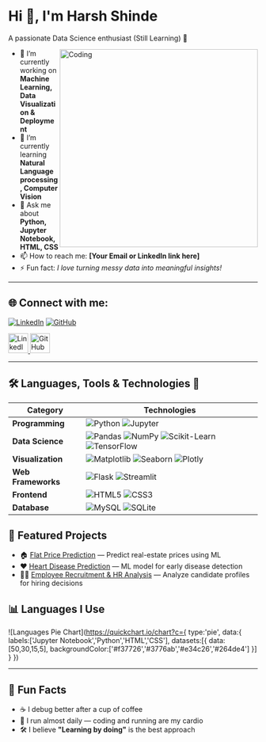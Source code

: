 # Hi 👋, I'm Harsh Shinde

A passionate Data Science enthusiast (Still Learning) 🚀

<img align="right" alt="Coding" width="400" src="https://cdn.dribbble.com/users/1162077/screenshots/3848914/programmer.gif">

- 🔭 I’m currently working on **Machine Learning, Data Visualization & Deployment**
- 🌱 I’m currently learning **Natural Language processing, Computer Vision**
- 💬 Ask me about **Python, Jupyter Notebook, HTML, CSS**
- 📫 How to reach me: **[Your Email or LinkedIn link here]**
- ⚡ Fun fact: *I love turning messy data into meaningful insights!*

---

## 🌐 Connect with me:
[![LinkedIn](https://img.shields.io/badge/LinkedIn-%230077B5.svg?logo=linkedin&logoColor=white)](https://www.linkedin.com/in/your-profile)
[![GitHub](https://img.shields.io/badge/GitHub-%23121011.svg?logo=github&logoColor=white)](https://github.com/your-username)

<!-- Icon-style links -->
<a href="https://www.linkedin.com/in/your-profile" target="_blank">
    <img src="https://cdn-icons-png.flaticon.com/512/174/174857.png" width="40" height="40" alt="LinkedIn"/>
</a>
<a href="https://github.com/your-username" target="_blank">
    <img src="https://cdn-icons-png.flaticon.com/512/25/25231.png" width="40" height="40" alt="GitHub"/>
</a>



---

## 🛠 Languages, Tools & Technologies 🚀

| **Category**           | **Technologies** |
|------------------------|------------------|
| **Programming**        | ![Python](https://img.shields.io/badge/Python-3776AB?logo=python&logoColor=white) ![Jupyter](https://img.shields.io/badge/Jupyter-F37626?logo=jupyter&logoColor=white) |
| **Data Science**       | ![Pandas](https://img.shields.io/badge/Pandas-150458?logo=pandas&logoColor=white) ![NumPy](https://img.shields.io/badge/NumPy-013243?logo=numpy&logoColor=white) ![Scikit-Learn](https://img.shields.io/badge/ScikitLearn-F7931E?logo=scikit-learn&logoColor=white) ![TensorFlow](https://img.shields.io/badge/TensorFlow-FF6F00?logo=tensorflow&logoColor=white) |
| **Visualization**      | ![Matplotlib](https://img.shields.io/badge/Matplotlib-005C84) ![Seaborn](https://img.shields.io/badge/Seaborn-4B8BBE) ![Plotly](https://img.shields.io/badge/Plotly-3F4F75?logo=plotly&logoColor=white) |
| **Web Frameworks**     | ![Flask](https://img.shields.io/badge/Flask-000000?logo=flask) ![Streamlit](https://img.shields.io/badge/Streamlit-FF4B4B?logo=streamlit&logoColor=white) |
| **Frontend**           | ![HTML5](https://img.shields.io/badge/HTML5-E34F26?logo=html5&logoColor=white) ![CSS3](https://img.shields.io/badge/CSS3-1572B6?logo=css3&logoColor=white) |
| **Database**           | ![MySQL](https://img.shields.io/badge/MySQL-005C84?logo=mysql&logoColor=white) ![SQLite](https://img.shields.io/badge/SQLite-003B57?logo=sqlite&logoColor=white) |




## 🚀 Featured Projects
- 🏠 [Flat Price Prediction](https://github.com/your-username/flat-price-prediction) — Predict real-estate prices using ML  
- ❤️ [Heart Disease Prediction](https://github.com/your-username/heart-disease-prediction) — ML model for early disease detection  
- 🧑‍💼 [Employee Recruitment & HR Analysis](https://github.com/your-username/hr-analysis) — Analyze candidate profiles for hiring decisions  

## 📊 Languages I Use
![Languages Pie Chart](https://quickchart.io/chart?c={
  type:'pie',
  data:{
    labels:['Jupyter Notebook','Python','HTML','CSS'],
    datasets:[{
      data:[50,30,15,5],
      backgroundColor:['#f37726','#3776ab','#e34c26','#264de4']
    }]
  }
})

---
## 🎯 Fun Facts
- ☕ I debug better after a cup of coffee
- 🏃 I run almost daily — coding and running are my cardio
- 🛠️ I believe **"Learning by doing"** is the best approach
